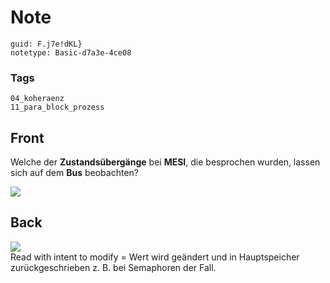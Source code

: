 # Note
```
guid: F.j7e!dKL}
notetype: Basic-d7a3e-4ce08
```

### Tags
```
04_koheraenz
11_para_block_prozess
```

## Front
Welche der <b>Zustandsübergänge</b> bei <b>MESI</b>, die besprochen
wurden, lassen sich auf dem <b>Bus</b> beobachten?
<div><img src="paste-79b1ba9235f37a489acb228eb024b7930500631b.jpg"></div>

## Back
<img src="73170591.png">
<div>
  Read with intent to modify = Wert wird geändert und in
  Hauptspeicher zurückgeschrieben z. B. bei Semaphoren der Fall.
</div>
